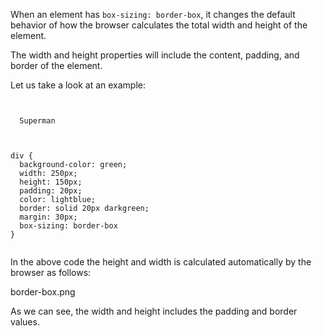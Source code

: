 When an element has `box-sizing: border-box`,
it changes the default behavior of how
the browser calculates the total width
and
height of the element.

The width and height properties
will include the content, padding,
and border of the element.

Let us take a look at an example:
<codeblock language="css" type="lesson">
<code>
<panel language="html">
<div>
  Superman
</div>
</panel>
<panel language="css">
div {
  background-color: green;
  width: 250px;
  height: 150px;
  padding: 20px;
  color: lightblue;
  border: solid 20px darkgreen;
  margin: 30px;
  box-sizing: border-box
}
</panel>
</code>
</codeblock>

In the above code the height
and
width is calculated automatically
by the  browser as follows:

<image>border-box.png</image>

As we can see, the width
and
height includes the padding
and
border values.

